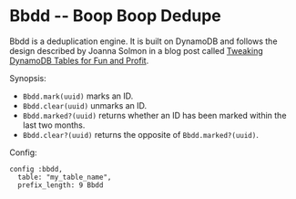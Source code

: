 # Bbdd -- Boop Boop Dedupe

Bbdd is a deduplication engine. It is built on DynamoDB and follows the design
described by Joanna Solmon in a blog post called [Tweaking DynamoDB Tables for
Fun and Profit](https://eng.localytics.com/tweaking-dynamodb-tables/).

Synopsis:

* `Bbdd.mark(uuid)` marks an ID.
* `Bbdd.clear(uuid)` unmarks an ID.
* `Bbdd.marked?(uuid)` returns whether an ID has been marked within the
  last two months.
* `Bbdd.clear?(uuid)` returns the opposite of `Bbdd.marked?(uuid)`.

Config:

    config :bbdd,
      table: "my_table_name",
      prefix_length: 9 Bbdd


